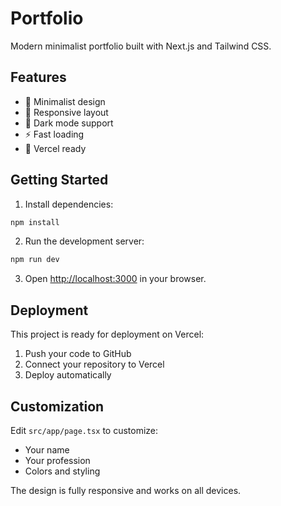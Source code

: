 # Portfolio

Modern minimalist portfolio built with Next.js and Tailwind CSS.

## Features

- 🎨 Minimalist design
- 📱 Responsive layout
- 🌙 Dark mode support
- ⚡ Fast loading
- 🚀 Vercel ready

## Getting Started

1. Install dependencies:
```bash
npm install
```

2. Run the development server:
```bash
npm run dev
```

3. Open [http://localhost:3000](http://localhost:3000) in your browser.

## Deployment

This project is ready for deployment on Vercel:

1. Push your code to GitHub
2. Connect your repository to Vercel
3. Deploy automatically

## Customization

Edit `src/app/page.tsx` to customize:
- Your name
- Your profession
- Colors and styling

The design is fully responsive and works on all devices.